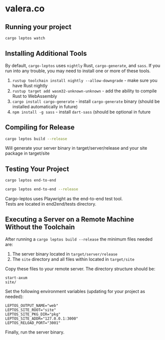 # valera.co

## Running your project

```bash
cargo leptos watch
```

## Installing Additional Tools

By default, `cargo-leptos` uses `nightly` Rust, `cargo-generate`, and `sass`. If you run into any trouble, you may need to install one or more of these tools.

1. `rustup toolchain install nightly --allow-downgrade` - make sure you have Rust nightly
2. `rustup target add wasm32-unknown-unknown` - add the ability to compile Rust to WebAssembly
3. `cargo install cargo-generate` - install `cargo-generate` binary (should be installed automatically in future)
4. `npm install -g sass` - install `dart-sass` (should be optional in future

## Compiling for Release
```bash
cargo leptos build --release
```

Will generate your server binary in target/server/release and your site package in target/site

## Testing Your Project
```bash
cargo leptos end-to-end
```

```bash
cargo leptos end-to-end --release
```

Cargo-leptos uses Playwright as the end-to-end test tool.  
Tests are located in end2end/tests directory.

## Executing a Server on a Remote Machine Without the Toolchain
After running a `cargo leptos build --release` the minimum files needed are:

1. The server binary located in `target/server/release`
2. The `site` directory and all files within located in `target/site`

Copy these files to your remote server. The directory structure should be:
```text
start-axum
site/
```
Set the following environment variables (updating for your project as needed):
```text
LEPTOS_OUTPUT_NAME="web"
LEPTOS_SITE_ROOT="site"
LEPTOS_SITE_PKG_DIR="pkg"
LEPTOS_SITE_ADDR="127.0.0.1:3000"
LEPTOS_RELOAD_PORT="3001"
```
Finally, run the server binary.
